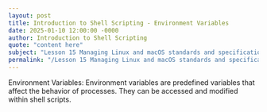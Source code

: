 ```yaml
---
layout: post
title: Introduction to Shell Scripting - Environment Variables
date: 2025-01-10 12:00:00 -0000
author: Introduction to Shell Scripting
quote: "content here"
subject: "Lesson 15 Managing Linux and macOS standards and specifications"
permalink: "/Lesson 15 Managing Linux and macOS standards and specifications/Introduction to Shell Scripting/Introduction to Shell Scripting - Environment Variables"
---
```


Environment Variables: Environment variables are predefined variables that affect the behavior of processes. They can be accessed and modified within shell scripts.
